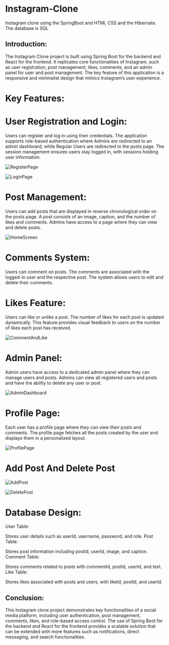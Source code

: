 # Instagram-Clone
Instagram clone using the SpringBoot and HTMl, CSS and the Hibernate. The database is SQL
## Introduction:
The Instagram Clone project is built using Spring Boot for the backend and React for the frontend. It replicates core functionalities of Instagram, such as user registration, post 
management, likes, comments, and an admin panel for user and post management. The key feature of this application is a responsive and minimalist design that mimics Instagram’s user experience.

# Key Features:
# User Registration and Login:

Users can register and log in using their credentials. The application supports role-based authentication where Admins are redirected to an admin dashboard, while Regular Users are redirected to the posts page.
The session management ensures users stay logged in, with sessions holding user information.

![RegisterPage](https://github.com/user-attachments/assets/93624245-478f-43da-af81-98fd7a5a136d)

![LoginPage](https://github.com/user-attachments/assets/ba6f511c-66c2-41c3-91fb-c585ba0073e6)

# Post Management:

Users can add posts that are displayed in reverse chronological order on the posts page. A post consists of an image, caption, and the number of likes and comments.
Admins have access to a page where they can view and delete posts.

![HomeScreen](https://github.com/user-attachments/assets/544d30da-9916-4676-911e-364f257cbc14)

# Comments System:

Users can comment on posts. The comments are associated with the logged-in user and the respective post.
The system allows users to edit and delete their comments.

# Likes Feature:

Users can like or unlike a post. The number of likes for each post is updated dynamically.
This feature provides visual feedback to users on the number of likes each post has received.

![CommentAndLike](https://github.com/user-attachments/assets/e19b3b20-5f15-4776-b977-2f227e909ae5)

# Admin Panel:

Admin users have access to a dedicated admin panel where they can manage users and posts.
Admins can view all registered users and posts and have the ability to delete any user or post.

![AdminDashboard](https://github.com/user-attachments/assets/0b77572b-9469-4511-a135-d719e8421184)

# Profile Page:

Each user has a profile page where they can view their posts and comments.
The profile page fetches all the posts created by the user and displays them in a personalized layout.

![ProfilePage](https://github.com/user-attachments/assets/8f98f944-840f-449d-8d7d-8153c353a894)

# Add Post And Delete Post

![AddPost](https://github.com/user-attachments/assets/a25ade94-a650-49e3-867e-b60cfd5e6c41)

![DeletePost](https://github.com/user-attachments/assets/c7bac849-9ae2-4f75-ab2d-a17cc36e8e77)


# Database Design:
User Table:

Stores user details such as userId, username, password, and role.
Post Table:

Stores post information including postId, userId, image, and caption.
Comment Table:

Stores comments related to posts with commentId, postId, userId, and text.
Like Table:

Stores likes associated with posts and users, with likeId, postId, and userId.

## Conclusion:

This Instagram clone project demonstrates key functionalities of a social media platform, including user authentication, post management, comments, likes, and role-based access control. The use of Spring Boot for the backend and React for the frontend provides a scalable solution that can be extended with more features such as notifications, direct messaging, and search functionalities.


